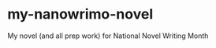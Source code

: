 my-nanowrimo-novel
==================

My novel (and all prep work) for National Novel Writing Month
